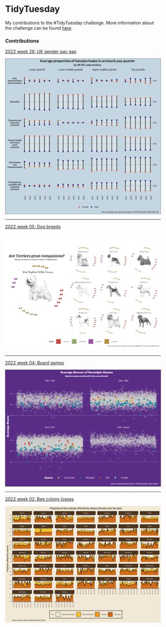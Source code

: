 # TidyTuesday

My contributions to the #TidyTuesday challenge. More information about the challenge can be found [here](https://github.com/rfordatascience/tidytuesday/blob/master/README.md).

### Contributions

[2022 week 26: UK gender pay gap](https://github.com/BrendiA/tidy-tuesday/tree/main/2022/week-26)

![](https://raw.githubusercontent.com/BrendiA/tidy-tuesday/main/2022/week-26/week-26-plot.png)

---

[2022 week 05: Dog breeds](https://github.com/BrendiA/tidy-tuesday/tree/main/2022/week-05)

![](https://raw.githubusercontent.com/BrendiA/tidy-tuesday/main/2022/week-05/week-05-plot.png)

---

[2022 week 04: Board games](https://github.com/BrendiA/tidy-tuesday/tree/main/2022/week-04)

![](https://raw.githubusercontent.com/BrendiA/tidy-tuesday/main/2022/week-04/week-04-plot.png)

--- 

[2022 week 02: Bee colony losses](https://github.com/BrendiA/tidy-tuesday/tree/main/2022/week-02)

![](https://raw.githubusercontent.com/BrendiA/tidy-tuesday/main/2022/week-02/plot.png)
